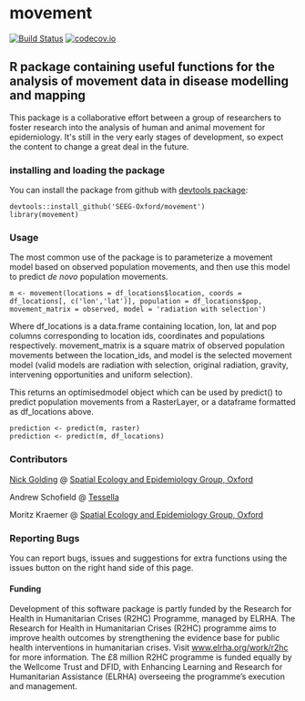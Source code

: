 # movement

[![Build Status](https://travis-ci.org/SEEG-Oxford/movement.svg?branch=master)](https://travis-ci.org/SEEG-Oxford/movement)
[![codecov.io](https://codecov.io/github/SEEG-Oxford/movement/coverage.svg?branch=master)](https://codecov.io/github/SEEG-Oxford/movement?branch=master)

## R package containing useful functions for the analysis of movement data in disease modelling and mapping

This package is a collaborative effort between a group of researchers to foster research into the analysis of human and animal movement for epidemiology. It's still in the very early stages of development, so expect the content to change a great deal in the future.

### installing and loading the package

You can install the package from github with [devtools package][devtools]:

```
devtools::install_github('SEEG-Oxford/movement')
library(movement)
```

### Usage

The most common use of the package is to parameterize a movement model based on observed population movements, and then use this model to predict _de novo_ population movements.

```
m <- movement(locations = df_locations$location, coords = df_locations[, c('lon','lat')], population = df_locations$pop, movement_matrix = observed, model = 'radiation with selection')
```
Where df_locations is a data.frame containing location, lon, lat and pop columns corresponding to location ids, coordinates and populations respectively. movement_matrix is a square matrix of observed population movements between the location_ids, and model is the selected movement model (valid models are radiation with selection, original radiation, gravity, intervening opportunities and uniform selection).

This returns an optimisedmodel object which can be used by predict() to predict population movements from a RasterLayer, or a dataframe formatted as df_locations above.

```
prediction <- predict(m, raster)
prediction <- predict(m, df_locations)
```

### Contributors

[Nick Golding][Nick] @ [Spatial Ecology and Epidemiology Group, Oxford][seeg]

Andrew Schofield @ [Tessella][tessella]

Moritz Kraemer @ [Spatial Ecology and Epidemiology Group, Oxford][seeg]

### Reporting Bugs

You can report bugs, issues and suggestions for extra functions using the issues button on the right hand side of this page.


#### Funding

Development of this software package is partly funded by the Research for Health in Humanitarian Crises (R2HC) Programme, managed by ELRHA. The Research for Health in Humanitarian Crises (R2HC) programme aims to improve health outcomes by strengthening the evidence base for public health interventions in humanitarian crises. Visit www.elrha.org/work/r2hc for more information. The £8 million R2HC programme is funded equally by the Wellcome Trust and DFID, with Enhancing Learning and Research for Humanitarian Assistance (ELRHA) overseeing the programme’s execution and management.

[Nick]: http://seeg.zoo.ox.ac.uk/members/dr-nick-golding
[seeg]: http://seeg.zoo.ox.ac.uk
[devtools]: http://cran.r-project.org/package=devtools
[tessella]: http://www.tessella.com
